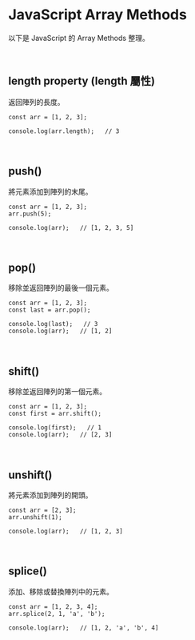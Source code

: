 # JavaScript Array Methods

以下是 JavaScript 的 Array Methods 整理。

<br />

## length property (length 屬性)

返回陣列的長度。

```
const arr = [1, 2, 3];

console.log(arr.length);   // 3
```

<br />

## push()

將元素添加到陣列的末尾。

```
const arr = [1, 2, 3];
arr.push(5);

console.log(arr);   // [1, 2, 3, 5]
```

<br />

## pop()

移除並返回陣列的最後一個元素。

```
const arr = [1, 2, 3];
const last = arr.pop();

console.log(last);   // 3
console.log(arr);   // [1, 2]
```

<br />

## shift()

移除並返回陣列的第一個元素。

```
const arr = [1, 2, 3];
const first = arr.shift();

console.log(first);   // 1
console.log(arr);   // [2, 3]
```

<br />

## unshift()

將元素添加到陣列的開頭。

```
const arr = [2, 3];
arr.unshift(1);

console.log(arr);   // [1, 2, 3]
```

<br />

## splice()

添加、移除或替換陣列中的元素。

```
const arr = [1, 2, 3, 4];
arr.splice(2, 1, 'a', 'b'); 

console.log(arr);   // [1, 2, 'a', 'b', 4]
```
